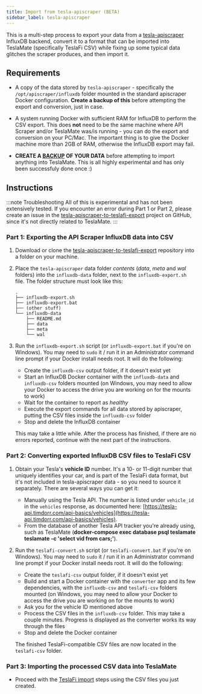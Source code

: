 ```yaml
---
title: Import from tesla-apiscraper (BETA)
sidebar_label: tesla-apiscraper
---
```


This is a multi-step process to export your data from a [tesla-apiscraper](https://github.com/lephisto/tesla-apiscraper) InfluxDB backend, convert it to a format that can be imported into TeslaMate (specifically TeslaFi CSV) while fixing up some typical data glitches the scraper produces, and then import it.

## Requirements

- A copy of the data stored by `tesla-apiscraper` - specifically the `/opt/apiscraper/influxdb` folder mounted in the standard apiscraper Docker configuration. **Create a backup of this** before attempting the export and conversion, just in case.

- A system running Docker with sufficient RAM for InfluxDB to perform the CSV export. This does **not** need to be the same machine where API Scraper and/or TeslaMate was/is running - you can do the export and conversion on your PC/Mac. The important thing is to give the Docker machine more than 2GB of RAM, otherwise the InfluxDB export may fail.

- **CREATE A [BACKUP](../maintenance/backup_restore.md) OF YOUR DATA** before attempting to import anything into TeslaMate. This is all highly experimental and has only been successfuly done once :)

## Instructions

:::note Troubleshooting
All of this is experimental and has not been extensively tested. If you encounter an error during Part 1 or Part 2, please create an issue in the [tesla-apiscraper-to-teslafi-export](https://github.com/olexs/tesla-apiscraper-to-teslafi-export) project on GitHub, since it's not directly related to TeslaMate.
:::

### Part 1: Exporting the API Scraper InfluxDB data into CSV

1. Download or clone the [tesla-apiscraper-to-teslafi-export](https://github.com/olexs/tesla-apiscraper-to-teslafi-export) repository into a folder on your machine.

2. Place the `tesla-apiscraper` data folder _contents_ (_data_, _meta_ and _wal_ folders) into the `influxdb-data` folder, next to the `influxdb-export.sh` file. The folder structure must look like this:

   ```console
   .
   ├── influxdb-export.sh
   ├── influxdb-export.bat
   ├── (other stuff)
   └── influxdb-data
       ├── README.md
       ├── data
       ├── meta
       └── wal
   ```

3. Run the `influxdb-export.sh` script (or `influxdb-export.bat` if you're on Windows). You may need to `sudo` it / run it in an Administrator command line prompt if your Docker install needs root. It will do the following:

   - Create the `influxdb-csv` output folder, if it doesn't exist yet
   - Start an InfluxDB Docker container with the `influxdb-data` and `influxdb-csv` folders mounted (on Windows, you may need to allow your Docker to access the drive you are working on for the mounts to work)
   - Wait for the container to report as _healthy_
   - Execute the export commands for all data stored by apiscraper, putting the CSV files inside the `influxdb-csv` folder
   - Stop and delete the InfluxDB container

   This may take a little while. After the process has finished, if there are no errors reported, continue with the next part of the instructions.

### Part 2: Converting exported InfluxDB CSV files to TeslaFi CSV

1. Obtain your Tesla's **vehicle ID** number. It's a 10- or 11-digit number that uniquely identifies your car, and is part of the TeslaFi data format, but it's not included in tesla-apiscraper data - so you need to source it separately. There are several ways you can get it:

   - Manually using the Tesla API. The number is listed under `vehicle_id` in the `vehicles` response, as documented here: [https://tesla-api.timdorr.com/api-basics/vehicles](https://tesla-api.timdorr.com/api-basics/vehicles).
   - From the database of another Tesla API tracker you're already using, such as TeslaMate (**docker-compose exec database psql teslamate teslamate -c 'select vid from cars;'**).

2. Run the `teslafi-convert.sh` script (or `teslafi-convert.bat` if you're on Windows). You may need to `sudo` it / run it in an Administrator command line prompt if your Docker install needs root. It will do the following:

   - Create the `teslafi-csv` output folder, if it doesn't exist yet
   - Build and start a Docker container with the `converter` app and its few dependencies, with the `influxdb-csv` and `teslafi-csv` folders mounted (on Windows, you may need to allow your Docker to access the drive you are working on for the mounts to work)
   - Ask you for the vehicle ID mentioned above
   - Process the CSV files in the `influxdb-csv` folder. This may take a couple minutes. Progress is displayed as the converter works its way through the files
   - Stop and delete the Docker container

   The finished TeslaFi-compatible CSV files are now located in the `teslafi-csv` folder.

### Part 3: Importing the processed CSV data into TeslaMate

- Proceed with the [TeslaFi import](teslafi.md) steps using the CSV files you just created.

